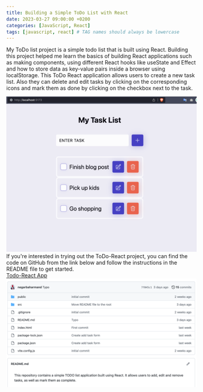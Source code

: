```yaml
---
title: Building a Simple ToDo List with React
date: 2023-03-27 09:00:00 +0200
categories: [JavaScript, React]
tags: [javascript, react] # TAG names should always be lowercase
---
```


My ToDo list project is a simple todo list that is built using React. Building this project helped me learn the basics of building React applications such as making components, using different React hooks like useState and Effect and how to store data as key-value pairs inside a browser using localStorage.
This ToDo React application allows users to create a new task list. Also they can delete and edit tasks by clicking on the corresponding icons and mark them as done by clicking on the checkbox next to the task.

![App overview](/assets/images/todo.png)
If you're interested in trying out the ToDo-React project, you can find the code on GitHub from the link below and follow the instructions in the README file to get started.<br>
[Todo-React App](https://github.com/negarbaharmand/ToDo-React)
![projects github page](/assets/images/todo-github.png)

